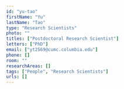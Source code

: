 ```yaml
---
id: "yu-tao"
firstName: "Yu"
lastName: "Tao"
type: "Research Scientists"
photo: ""
titles: ["Postdoctoral Research Scientist"]
letters: ["PhD"]
email: ["yt2569@cumc.columbia.edu"]
phone: []
room: ""
researchAreas: []
tags: ["People", "Research Scientists"]
urls: []
---
```

